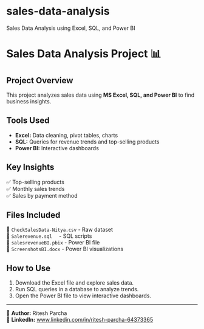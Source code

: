 # sales-data-analysis
Sales Data Analysis using Excel, SQL, and Power BI
# Sales Data Analysis Project 📊

## Project Overview
This project analyzes sales data using **MS Excel, SQL, and Power BI** to find business insights.

## Tools Used
- **Excel:** Data cleaning, pivot tables, charts
- **SQL:** Queries for revenue trends and top-selling products
- **Power BI:** Interactive dashboards

## Key Insights
✅ Top-selling products  
✅ Monthly sales trends  
✅ Sales by payment method  

## Files Included
📂 `CheckSalesData-Nitya.csv` - Raw dataset  
📂 `Salerevenue.sql  ` - SQL scripts  
📂 `salesrevenueBI.pbix` - Power BI file  
📂 `ScreenshotsBI.docx` - Power BI visualizations  

## How to Use
1. Download the Excel file and explore sales data.
2. Run SQL queries in a database to analyze trends.
3. Open the Power BI file to view interactive dashboards.

---
📌 **Author:** Ritesh Parcha  
📌 **LinkedIn:** www.linkedin.com/in/ritesh-parcha-64373365 
